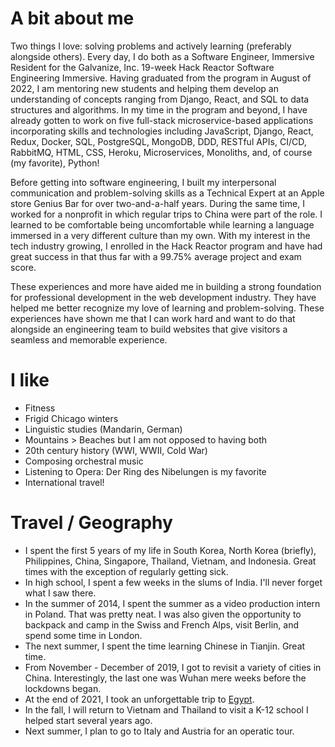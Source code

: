 
# A bit about me

Two things I love: solving problems and actively learning (preferably alongside others). Every day, I do both as a Software Engineer, Immersive Resident for the Galvanize, Inc. 19-week Hack Reactor Software Engineering Immersive. Having graduated from the program in August of 2022, I am mentoring new students and helping them develop an understanding of concepts ranging from Django, React, and SQL to data structures and algorithms. In my time in the program and beyond, I have already gotten to work on five full-stack microservice-based applications incorporating skills and technologies including JavaScript, Django, React, Redux, Docker, SQL, PostgreSQL, MongoDB, DDD, RESTful APIs, CI/CD, RabbitMQ, HTML, CSS, Heroku, Microservices, Monoliths, and, of course (my favorite), Python!

Before getting into software engineering, I built my interpersonal communication and problem-solving skills as a Technical Expert at an Apple store Genius Bar for over two-and-a-half years. During the same time, I worked for a nonprofit in which regular trips to China were part of the role. I learned to be comfortable being uncomfortable while learning a language immersed in a very different culture than my own. With my interest in the tech industry growing, I enrolled in the Hack Reactor program and have had great success in that thus far with a 99.75% average project and exam score.

These experiences and more have aided me in building a strong foundation for professional development in the web development industry. They have helped me better recognize my love of learning and problem-solving. These experiences have shown me that I can work hard and want to do that alongside an engineering team to build websites that give visitors a seamless and memorable experience.

# I like

- Fitness
- Frigid Chicago winters
- Linguistic studies (Mandarin, German)
- Mountains > Beaches but I am not opposed to having both
- 20th century history (WWI, WWII, Cold War)
- Composing orchestral music
- Listening to Opera: Der Ring des Nibelungen is my favorite
- International travel!

# Travel / Geography

- I spent the first 5 years of my life in South Korea, North Korea (briefly), Philippines, China, Singapore, Thailand, Vietnam, and Indonesia. Great times with the exception of regularly getting sick.
- In high school, I spent a few weeks in the slums of India. I'll never forget what I saw there.
- In the summer of 2014, I spent the summer as a video production intern in Poland. That was pretty neat. I was also given the opportunity to backpack and camp in the Swiss and French Alps, visit Berlin, and spend some time in London.
- The next summer, I spent the time learning Chinese in Tianjin. Great time.
- From November - December of 2019, I got to revisit a variety of cities in China. Interestingly, the last one was Wuhan mere weeks before the lockdowns began.
- At the end of 2021, I took an unforgettable trip to [Egypt](https://youtu.be/jw5NMPWivjc).
- In the fall, I will return to Vietnam and Thailand to visit a K-12 school I helped start several years ago.
- Next summer, I plan to go to Italy and Austria for an operatic tour.
